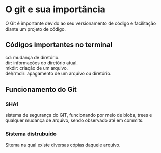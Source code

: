 # O git e sua importância
O Git é importante devido ao seu versionamento de código e facilitação diante um projeto de código.

## Códigos importantes no terminal
cd: mudança de diretório. <br>
dir: informações do diretório atual. <br>
mkdir: criação de um arquivo. <br>
del/rmdir: apagamento de um arquivo ou diretório. <br>

## Funcionamento do Git

### SHA1 
sistema de segurança do GIT, funcionando por meio de blobs, trees e qualquer mudança de arquivo, sendo observado até em commits.

### Sistema distrubuído
Sitema na qual existe diversas cópias daquele arquivo.
